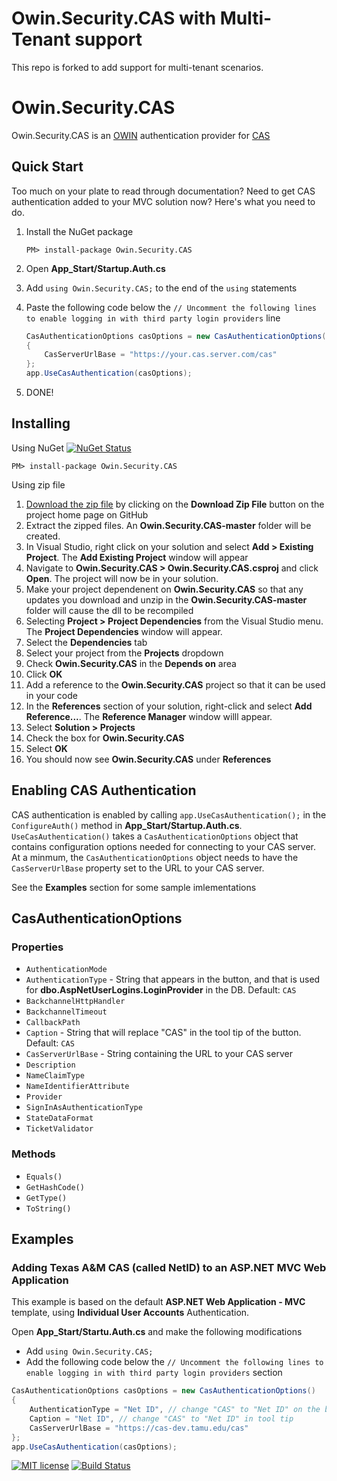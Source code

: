 # Owin.Security.CAS with Multi-Tenant support
This repo is forked to add support for multi-tenant scenarios.

# Owin.Security.CAS
Owin.Security.CAS is an [OWIN](http://owin.org) authentication provider for [CAS](https://github.com/Jasig/cas)

## Quick Start
Too much on your plate to read through documentation?  Need to get CAS authentication added to your MVC solution now?  Here's what you need to do.

1. Install the NuGet package

    `PM> install-package Owin.Security.CAS`

2. Open **App_Start/Startup.Auth.cs**
3. Add `using Owin.Security.CAS;` to the end of the `using` statements
4. Paste the following code below the `// Uncomment the following lines to enable logging in with third party login providers` line

    ```c#
    CasAuthenticationOptions casOptions = new CasAuthenticationOptions()
    {
        CasServerUrlBase = "https://your.cas.server.com/cas"
    };
    app.UseCasAuthentication(casOptions);
    ```

5. DONE!

## Installing
Using NuGet [![NuGet Status](http://nugetstatus.com/Owin.Security.CAS.png)](http://nugetstatus.com/packages/Owin.Security.CAS)

    PM> install-package Owin.Security.CAS

Using zip file

1. [Download the zip file](https://github.com/noelbundick/Owin.Security.CAS/archive/master.zip) by clicking on the **Download Zip File** button on the project home page on GitHub
2. Extract the zipped files. An **Owin.Security.CAS-master** folder will be created.
3. In Visual Studio, right click on your solution and select **Add > Existing Project**. The **Add Existing Project** window will appear
4. Navigate to **Owin.Security.CAS > Owin.Security.CAS.csproj** and click **Open**.  The project will now be in your solution.
5. Make your project dependenent on **Owin.Security.CAS** so that any updates you download and unzip in the **Owin.Security.CAS-master** folder will cause the dll to be recompiled
  1. Selecting **Project > Project Dependencies** from the Visual Studio menu. The **Project Dependencies** window will appear.
  2. Select the **Dependencies** tab
  3. Select your project from the **Projects** dropdown
  4. Check **Owin.Security.CAS** in the **Depends on** area
  5. Click **OK**
6. Add a reference to the **Owin.Security.CAS** project so that it can be used in your code
  1. In the **References** section of your solution, right-click and select **Add Reference...**.  The **Reference Manager** window willl appear.
  2. Select **Solution > Projects**
  3. Check the box for **Owin.Security.CAS**
  4. Select **OK**
  5. You should now see **Owin.Security.CAS** under **References**

## Enabling CAS Authentication
CAS authentication is enabled by calling `app.UseCasAuthentication();` in the `ConfigureAuth()` method in **App_Start/Startup.Auth.cs**.  `UseCasAuthentication()` takes a `CasAuthenticationOptions` object that contains configuration options needed for connecting to your CAS server.  At a minmum, the `CasAuthenticationOptions` object needs to have the `CasServerUrlBase` property set to the URL to your CAS server.

See the **Examples** section for some sample imlementations

## CasAuthenticationOptions
### Properties
* `AuthenticationMode`
* `AuthenticationType` - String that appears in the button, and that is used for **dbo.AspNetUserLogins.LoginProvider** in the DB.  Default: `CAS`
* `BackchannelHttpHandler`
* `BackchannelTimeout`
* `CallbackPath`
* `Caption` - String that will replace "CAS" in the tool tip of the button. Default: `CAS`
* `CasServerUrlBase` - String containing the URL to your CAS server
* `Description`
* `NameClaimType`
* `NameIdentifierAttribute`
* `Provider`
* `SignInAsAuthenticationType`
* `StateDataFormat`
* `TicketValidator`

### Methods
* `Equals()`
* `GetHashCode()`
* `GetType()`
* `ToString()`

## Examples
### Adding Texas A&M CAS (called NetID) to an ASP.NET MVC Web Application
This example is based on the default **ASP.NET Web Application - MVC** template, using **Individual User Accounts** Authentication.

Open **App_Start/Startu.Auth.cs** and make the following modifications
* Add `using Owin.Security.CAS;`
* Add the following code below the `// Uncomment the following lines to enable logging in with third party login providers` section 
```c#
CasAuthenticationOptions casOptions = new CasAuthenticationOptions()
{
    AuthenticationType = "Net ID", // change "CAS" to "Net ID" on the button and in DB
    Caption = "Net ID", // change "CAS" to "Net ID" in tool tip
    CasServerUrlBase = "https://cas-dev.tamu.edu/cas"
};
app.UseCasAuthentication(casOptions);
```

[![MIT license](https://img.shields.io/badge/license-MIT-blue.svg)](https://github.com/noelbundick/Owin.Security.CAS/blob/master/LICENSE.md)
[![Build Status](https://www.myget.org/BuildSource/Badge/owin-security-cas?identifier=f61417a1-8dfe-49f2-9981-b9d44c5b234e)](https://www.myget.org/)

